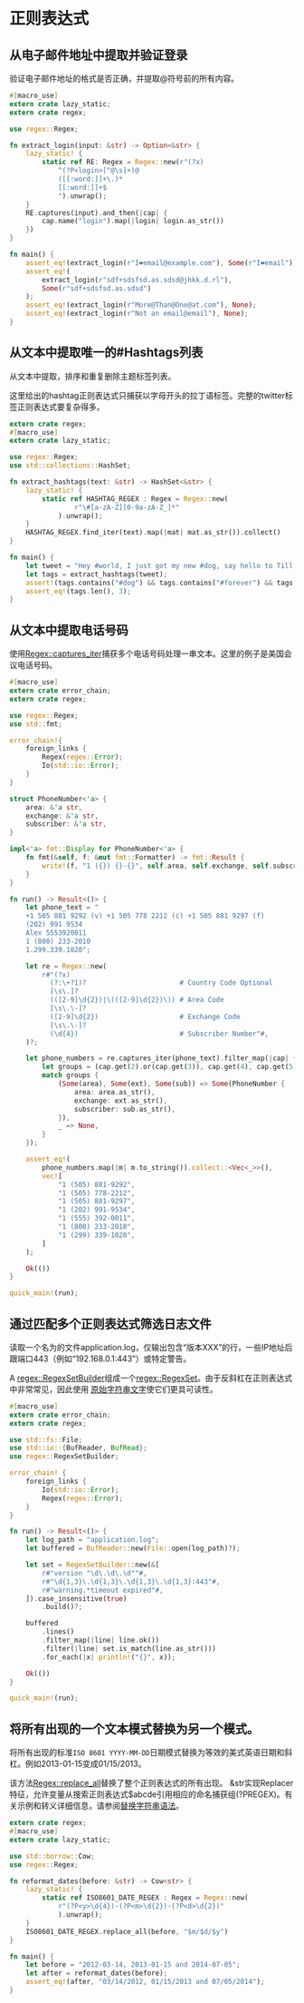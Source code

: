 # 正则表达式

## 从电子邮件地址中提取并验证登录

验证电子邮件地址的格式是否正确，并提取@符号前的所有内容。

```rust
#[macro_use]
extern crate lazy_static;
extern crate regex;

use regex::Regex;

fn extract_login(input: &str) -> Option<&str> {
    lazy_static! {
        static ref RE: Regex = Regex::new(r"(?x)
            ^(?P<login>[^@\s]+)@
            ([[:word:]]+\.)*
            [[:word:]]+$
            ").unwrap();
    }
    RE.captures(input).and_then(|cap| {
        cap.name("login").map(|login| login.as_str())
    })
}

fn main() {
    assert_eq!(extract_login(r"I❤email@example.com"), Some(r"I❤email"));
    assert_eq!(
        extract_login(r"sdf+sdsfsd.as.sdsd@jhkk.d.rl"),
        Some(r"sdf+sdsfsd.as.sdsd")
    );
    assert_eq!(extract_login(r"More@Than@One@at.com"), None);
    assert_eq!(extract_login(r"Not an email@email"), None);
}

```

## 从文本中提取唯一的#Hashtags列表

从文本中提取，排序和重复删除主题标签列表。

这里给出的hashtag正则表达式只捕获以字母开头的拉丁语标签。完整的twitter标签正则表达式要复杂得多。

```rust
extern crate regex;
#[macro_use]
extern crate lazy_static;

use regex::Regex;
use std::collections::HashSet;

fn extract_hashtags(text: &str) -> HashSet<&str> {
    lazy_static! {
        static ref HASHTAG_REGEX : Regex = Regex::new(
                r"\#[a-zA-Z][0-9a-zA-Z_]*"
            ).unwrap();
    }
    HASHTAG_REGEX.find_iter(text).map(|mat| mat.as_str()).collect()
}

fn main() {
    let tweet = "Hey #world, I just got my new #dog, say hello to Till. #dog #forever #2 #_ ";
    let tags = extract_hashtags(tweet);
    assert!(tags.contains("#dog") && tags.contains("#forever") && tags.contains("#world"));
    assert_eq!(tags.len(), 3);
}

```

## 从文本中提取电话号码

使用[Regex::captures_iter](https://docs.rs/regex/*/regex/struct.Regex.html#method.captures_iter)捕获多个电话号码处理一串文本。这里的例子是美国会议电话号码。

```rust
#[macro_use]
extern crate error_chain;
extern crate regex;

use regex::Regex;
use std::fmt;

error_chain!{
    foreign_links {
        Regex(regex::Error);
        Io(std::io::Error);
    }
}

struct PhoneNumber<'a> {
    area: &'a str,
    exchange: &'a str,
    subscriber: &'a str,
}

impl<'a> fmt::Display for PhoneNumber<'a> {
    fn fmt(&self, f: &mut fmt::Formatter) -> fmt::Result {
        write!(f, "1 ({}) {}-{}", self.area, self.exchange, self.subscriber)
    }
}

fn run() -> Result<()> {
    let phone_text = "
    +1 505 881 9292 (v) +1 505 778 2212 (c) +1 505 881 9297 (f)
    (202) 991 9534
    Alex 5553920011
    1 (800) 233-2010
    1.299.339.1020";

    let re = Regex::new(
        r#"(?x)
          (?:\+?1)?                       # Country Code Optional
          [\s\.]?
          (([2-9]\d{2})|\(([2-9]\d{2})\)) # Area Code
          [\s\.\-]?
          ([2-9]\d{2})                    # Exchange Code
          [\s\.\-]?
          (\d{4})                         # Subscriber Number"#,
    )?;

    let phone_numbers = re.captures_iter(phone_text).filter_map(|cap| {
        let groups = (cap.get(2).or(cap.get(3)), cap.get(4), cap.get(5));
        match groups {
            (Some(area), Some(ext), Some(sub)) => Some(PhoneNumber {
                area: area.as_str(),
                exchange: ext.as_str(),
                subscriber: sub.as_str(),
            }),
            _ => None,
        }
    });

    assert_eq!(
        phone_numbers.map(|m| m.to_string()).collect::<Vec<_>>(),
        vec![
            "1 (505) 881-9292",
            "1 (505) 778-2212",
            "1 (505) 881-9297",
            "1 (202) 991-9534",
            "1 (555) 392-0011",
            "1 (800) 233-2010",
            "1 (299) 339-1020",
        ]
    );

    Ok(())
}

quick_main!(run);
```

## 通过匹配多个正则表达式筛选日志文件

读取一个名为的文件application.log，仅输出包含“版本XXX”的行，一些IP地址后跟端口443（例如“192.168.0.1:443”）或特定警告。

A [regex::RegexSetBuilder](https://docs.rs/regex/*/regex/struct.RegexSetBuilder.html)组成一个[regex::RegexSet](https://docs.rs/regex/*/regex/struct.RegexSet.html)。由于反斜杠在正则表达式中非常常见，因此使用 [原始字符串文字](https://doc.rust-lang.org/reference/tokens.html#raw-string-literals)使它们更具可读性。

```rust
#[macro_use]
extern crate error_chain;
extern crate regex;

use std::fs::File;
use std::io::{BufReader, BufRead};
use regex::RegexSetBuilder;

error_chain! {
    foreign_links {
        Io(std::io::Error);
        Regex(regex::Error);
    }
}

fn run() -> Result<()> {
    let log_path = "application.log";
    let buffered = BufReader::new(File::open(log_path)?);

    let set = RegexSetBuilder::new(&[
        r#"version "\d\.\d\.\d""#,
        r#"\d{1,3}\.\d{1,3}\.\d{1,3}\.\d{1,3}:443"#,
        r#"warning.*timeout expired"#,
    ]).case_insensitive(true)
        .build()?;

    buffered
        .lines()
        .filter_map(|line| line.ok())
        .filter(|line| set.is_match(line.as_str()))
        .for_each(|x| println!("{}", x));

    Ok(())
}

quick_main!(run);
```

## 将所有出现的一个文本模式替换为另一个模式。

将所有出现的标准`ISO 8601 YYYY-MM-DD`日期模式替换为等效的美式英语日期和斜杠。例如2013-01-15变成01/15/2013。

该方法[Regex::replace_all](https://docs.rs/regex/*/regex/struct.Regex.html#method.replace_all)替换了整个正则表达式的所有出现。 &str实现Replacer特征，允许变量从搜索正则表达式$abcde引用相应的命名捕获组(?P<abcde>REGEX)。有关示例和转义详细信息，请参阅[替换字符串语法](https://docs.rs/regex/*/regex/struct.Regex.html#replacement-string-syntax)。

```rust
extern crate regex;
#[macro_use]
extern crate lazy_static;

use std::borrow::Cow;
use regex::Regex;

fn reformat_dates(before: &str) -> Cow<str> {
    lazy_static! {
        static ref ISO8601_DATE_REGEX : Regex = Regex::new(
            r"(?P<y>\d{4})-(?P<m>\d{2})-(?P<d>\d{2})"
            ).unwrap();
    }
    ISO8601_DATE_REGEX.replace_all(before, "$m/$d/$y")
}

fn main() {
    let before = "2012-03-14, 2013-01-15 and 2014-07-05";
    let after = reformat_dates(before);
    assert_eq!(after, "03/14/2012, 01/15/2013 and 07/05/2014");
}
```